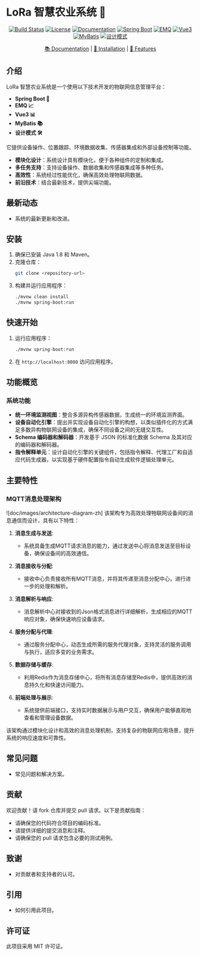 # LoRa 智慧农业系统 🌾

<p align="center">
  <a href="your-build-link"><img src="https://img.shields.io/badge/build-passing-brightgreen" alt="Build Status"></a>
  <a href="your-license-link"><img src="https://img.shields.io/badge/license-MIT-blue" alt="License"></a>
  <a href="your-docs-link"><img src="https://img.shields.io/badge/docs-latest-blue" alt="Documentation"></a>
  <a href="your-spring-boot-link"><img src="https://img.shields.io/badge/Spring%20Boot-🚀-orange" alt="Spring Boot"></a>
  <a href="your-emq-link"><img src="https://img.shields.io/badge/EMQ-📈-blue" alt="EMQ"></a>
  <a href="your-vue3-link"><img src="https://img.shields.io/badge/Vue3-📊-green" alt="Vue3"></a>
  <a href="your-mybatis-link"><img src="https://img.shields.io/badge/MyBatis-📚-orange" alt="MyBatis"></a>
  <a href="your-design-pattern-link"><img src="https://img.shields.io/badge/设计模式-🛠️-yellow" alt="设计模式"></a>
</p>

<p align="center">
  <a href="your-docs-link">📚 Documentation</a> |
  <a href="your-installation-link">🔧 Installation</a> |
  <a href="your-features-link">🌟 Features</a>
</p>

## 介绍

LoRa 智慧农业系统是一个使用以下技术开发的物联网信息管理平台：

- **Spring Boot 🚀**
- **EMQ 📈**
- **Vue3 📊**
- **MyBatis 📚**
- **设计模式 🛠️**

它提供设备操作、位置跟踪、环境数据收集、传感器集成和外部设备控制等功能。

- **模块化设计**：系统设计具有模块化，便于各种组件的定制和集成。
- **多任务支持**：支持设备操作、数据收集和传感器集成等多种任务。
- **高效性**：系统经过性能优化，确保高效处理物联网数据。
- **前沿技术**：结合最新技术，提供尖端功能。

## 最新动态

- 系统的最新更新和改进。

## 安装

1. 确保已安装 Java 1.8 和 Maven。
2. 克隆仓库：
   ```bash
   git clone <repository-url>
   ```
3. 构建并运行应用程序：
   ```bash
   ./mvnw clean install
   ./mvnw spring-boot:run
   ```

## 快速开始

1. 运行应用程序：
   ```bash
   ./mvnw spring-boot:run
   ```
2. 在 `http://localhost:8080` 访问应用程序。

## 功能概览

### 系统功能

- **统一环境监测视图**：整合多源异构传感器数据，生成统一的环境监测界面。
- **设备自动化引擎**：提出并实现设备自动化引擎的构想，以类似插件化的方式满足多数异构物联网设备的集成，确保不同设备之间的无缝交互性。
- **Schema 编码器和解码器**：开发基于 JSON 的标准化数据 Schema 及其对应的编码器和解码器。
- **指令解释单元**：设计自动化引擎的关键组件，包括指令解释、代理工厂和自适应代码生成器，以实现基于硬件配置指令自动生成软件逻辑处理单元。

## 主要特性

### MQTT消息处理架构
![doc/images/architecture-diagram-zh]
该架构专为高效处理物联网设备间的消息通信而设计，具有以下特性：

1. **消息生成与发送**: 
   - 系统具备生成MQTT请求消息的能力，通过发送中心将消息发送至目标设备，确保设备间的高效通信。

2. **消息接收与分配**: 
   - 接收中心负责接收所有MQTT消息，并将其传递至消息分配中心，进行进一步的处理和解析。

3. **消息解析与响应**: 
   - 消息解析中心对接收到的Json格式消息进行详细解析，生成相应的MQTT响应对象，确保快速响应设备请求。

4. **服务分配与代理**: 
   - 通过服务分配中心，动态生成所需的服务代理对象，支持灵活的服务调用与执行，适应多变的业务需求。

5. **数据存储与缓存**: 
   - 利用Redis作为消息存储中心，将所有消息存储至Redis中，提供高效的消息持久化和快速访问能力。

6. **前端处理与展示**: 
   - 系统提供前端接口，支持实时数据展示与用户交互，确保用户能够直观地查看和管理设备数据。

该架构通过模块化设计和高效的消息处理机制，支持复杂的物联网应用场景，提升系统的响应速度和可靠性。

## 常见问题

- 常见问题和解决方案。

## 贡献

欢迎贡献！请 fork 仓库并提交 pull 请求。以下是贡献指南：

- 请确保您的代码符合项目的编码标准。
- 请提供详细的提交消息和注释。
- 请确保您的 pull 请求包含必要的测试用例。

## 致谢

- 对贡献者和支持者的认可。

## 引用

- 如何引用此项目。

## 许可证

此项目采用 MIT 许可证。
